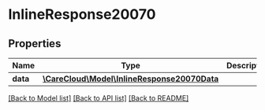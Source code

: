 # InlineResponse20070

## Properties
Name | Type | Description | Notes
------------ | ------------- | ------------- | -------------
**data** | [**\CareCloud\Model\InlineResponse20070Data**](InlineResponse20070Data.md) |  | [optional] 

[[Back to Model list]](../../README.md#documentation-for-models) [[Back to API list]](../../README.md#documentation-for-api-endpoints) [[Back to README]](../../README.md)

